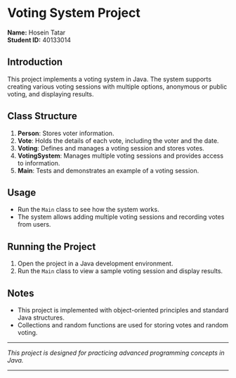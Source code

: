 # Voting System Project

**Name:** Hosein Tatar  
**Student ID:** 40133014

## Introduction
This project implements a voting system in Java. The system supports creating various voting sessions with multiple options, anonymous or public voting, and displaying results.

## Class Structure
1. **Person**: Stores voter information.
2. **Vote**: Holds the details of each vote, including the voter and the date.
3. **Voting**: Defines and manages a voting session and stores votes.
4. **VotingSystem**: Manages multiple voting sessions and provides access to information.
5. **Main**: Tests and demonstrates an example of a voting session.

## Usage
- Run the `Main` class to see how the system works.
- The system allows adding multiple voting sessions and recording votes from users.

## Running the Project
1. Open the project in a Java development environment.
2. Run the `Main` class to view a sample voting session and display results.

## Notes
- This project is implemented with object-oriented principles and standard Java structures.
- Collections and random functions are used for storing votes and random voting.

---

*This project is designed for practicing advanced programming concepts in Java.*

---
